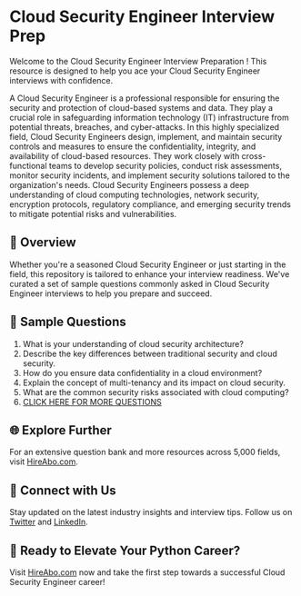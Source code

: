 # Cloud Security Engineer Interview Prep

Welcome to the Cloud Security Engineer Interview Preparation ! This resource is designed to help you ace your Cloud Security Engineer interviews with confidence.

A Cloud Security Engineer is a professional responsible for ensuring the security and protection of cloud-based systems and data. They play a crucial role in safeguarding information technology (IT) infrastructure from potential threats, breaches, and cyber-attacks. In this highly specialized field, Cloud Security Engineers design, implement, and maintain security controls and measures to ensure the confidentiality, integrity, and availability of cloud-based resources. They work closely with cross-functional teams to develop security policies, conduct risk assessments, monitor security incidents, and implement security solutions tailored to the organization's needs. Cloud Security Engineers possess a deep understanding of cloud computing technologies, network security, encryption protocols, regulatory compliance, and emerging security trends to mitigate potential risks and vulnerabilities.

## 🚀 Overview

Whether you're a seasoned Cloud Security Engineer or just starting in the field, this repository is tailored to enhance your interview readiness. We've curated a set of sample questions commonly asked in Cloud Security Engineer interviews to help you prepare and succeed.

## 📝 Sample Questions

1. What is your understanding of cloud security architecture?
2. Describe the key differences between traditional security and cloud security.
3. How do you ensure data confidentiality in a cloud environment?
4. Explain the concept of multi-tenancy and its impact on cloud security.
5. What are the common security risks associated with cloud computing?
6. [CLICK HERE FOR MORE QUESTIONS](https://hireabo.com/job/0_4_4/Cloud%20Security%20Engineer)

## 🌐 Explore Further

For an extensive question bank and more resources across 5,000 fields, visit [HireAbo.com](https://www.hireabo.com).

## 📱 Connect with Us

Stay updated on the latest industry insights and interview tips. Follow us on [Twitter](https://twitter.com/hireabo) and [LinkedIn](https://www.linkedin.com/in/hire-abo-3609972a8/).

## 🚀 Ready to Elevate Your Python Career?

Visit [HireAbo.com](https://www.hireabo.com) now and take the first step towards a successful Cloud Security Engineer career!